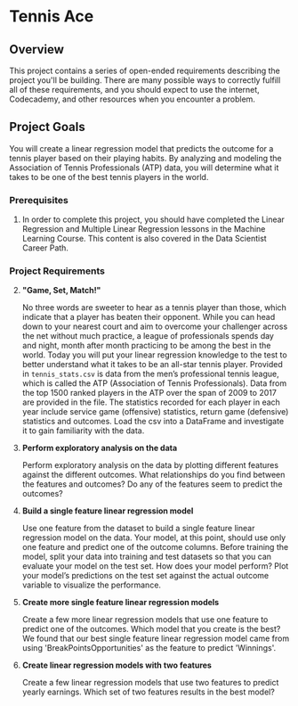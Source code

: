# Tennis Ace

## Overview
  This project contains a series of open-ended requirements describing the project you'll be building. There are many possible ways to correctly fulfill all of these requirements, and you should expect to use the internet, Codecademy, and other resources when you encounter a problem.

## Project Goals
  You will create a linear regression model that predicts the outcome for a tennis player based on their playing habits. By analyzing and modeling the Association of Tennis Professionals (ATP) data, you will determine what it takes to be one of the best tennis players in the world.

### Prerequisites
1. In order to complete this project, you should have completed the Linear Regression and Multiple Linear Regression lessons in the Machine Learning Course. This content is also covered in the Data Scientist Career Path.

### Project Requirements
2. **"Game, Set, Match!"**

   No three words are sweeter to hear as a tennis player than those, which indicate that a player has beaten their opponent. While you can head down to your nearest court and aim to overcome your challenger across the net without much practice, a league of professionals spends day and night, month after month practicing to be among the best in the world. Today you will put your linear regression knowledge to the test to better understand what it takes to be an all-star tennis player.
Provided in `tennis_stats.csv` is data from the men’s professional tennis league, which is called the ATP (Association of Tennis Professionals). Data from the top 1500 ranked players in the ATP over the span of 2009 to 2017 are provided in the file. The statistics recorded for each player in each year include service game (offensive) statistics, return game (defensive) statistics and outcomes. Load the csv into a DataFrame and investigate it to gain familiarity with the data.

3. **Perform exploratory analysis on the data**

   Perform exploratory analysis on the data by plotting different features against the different outcomes. What relationships do you find between the features and outcomes? Do any of the features seem to predict the outcomes?

5. **Build a single feature linear regression model**

   Use one feature from the dataset to build a single feature linear regression model on the data. Your model, at this point, should use only one feature and predict one of the outcome columns. Before training the model, split your data into training and test datasets so that you can evaluate your model on the test set. How does your model perform? Plot your model’s predictions on the test set against the actual outcome variable to visualize the performance.

6. **Create more single feature linear regression models**

   Create a few more linear regression models that use one feature to predict one of the outcomes. Which model that you create is the best?
   We found that our best single feature linear regression model came from using 'BreakPointsOpportunities' as the feature to predict 'Winnings'.

7. **Create linear regression models with two features**

   Create a few linear regression models that use two features to predict yearly earnings. Which set of two features results in the best model?

